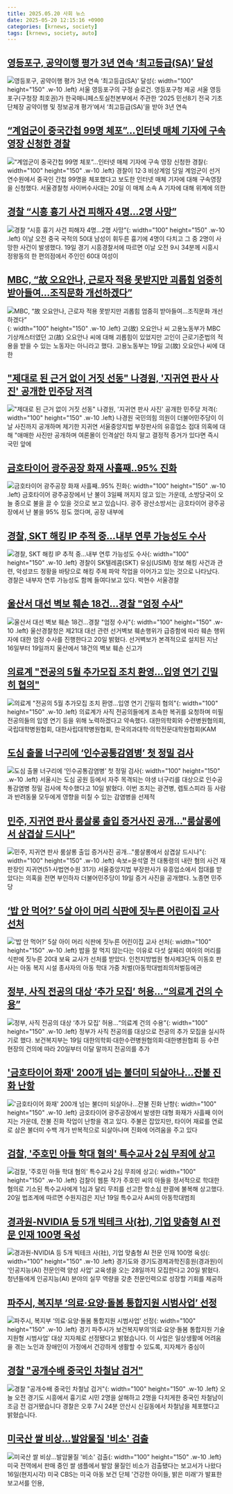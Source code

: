 ```yaml
---
title: 2025.05.20 사회 뉴스
date: 2025-05-20 12:15:16 +0900
categories: [krnews, society]
tags: [krnews, society, auto]
---
```

## [영등포구, 공약이행 평가 3년 연속 ‘최고등급(SA)’ 달성](https://n.news.naver.com/mnews/article/021/0002710606)

![영등포구, 공약이행 평가 3년 연속 ‘최고등급(SA)’ 달성](https://mimgnews.pstatic.net/image/origin/021/2025/05/20/2710606.jpg?type=nf220_150){: width="100" height="150" .w-10 .left}
서울 영등포구의 구정 슬로건. 영등포구청 제공 서울 영등포구(구청장 최호권)가 한국매니페스토실천본부에서 주관한 ‘2025 민선8기 전국 기초단체장 공약이행 및 정보공개 평가’에서 ‘최고등급(SA)’을 받아 3년 연속

## [“계엄군이 중국간첩 99명 체포”…인터넷 매체 기자에 구속 영장 신청한 경찰](https://n.news.naver.com/mnews/article/009/0005495326)

![“계엄군이 중국간첩 99명 체포”…인터넷 매체 기자에 구속 영장 신청한 경찰](https://mimgnews.pstatic.net/image/origin/009/2025/05/20/5495326.jpg?type=nf220_150){: width="100" height="150" .w-10 .left}
경찰이 12·3 비상계엄 당일 계엄군이 선거연수원에서 중국인 간첩 99명을 체포했다고 보도한 인터넷 매체 기자에 대해 구속영장을 신청했다. 서울경찰청 사이버수사대는 20일 이 매체 소속 A 기자에 대해 위계에 의한

## [경찰 “시흥 흉기 사건 피해자 4명…2명 사망”](https://n.news.naver.com/mnews/article/016/0002473249)

![경찰 “시흥 흉기 사건 피해자 4명…2명 사망”](https://mimgnews.pstatic.net/image/origin/016/2025/05/19/2473249.jpg?type=nf220_150){: width="100" height="150" .w-10 .left}
이날 오전 중국 국적의 50대 남성이 휘두른 흉기에 4명이 다치고 그 중 2명이 사망한 사건이 발생했다. 19일 경기 시흥경찰서에 따르면 이날 오전 9시 34분께 시흥시 정왕동의 한 편의점에서 주인인 60대 여성이

## [MBC, “故 오요안나, 근로자 적용 못받지만 괴롭힘 엄중히 받아들여…조직문화 개선하겠다”](https://n.news.naver.com/mnews/article/016/0002473335)

![MBC, “故 오요안나, 근로자 적용 못받지만 괴롭힘 엄중히 받아들여…조직문화 개선하겠다”](https://mimgnews.pstatic.net/image/origin/016/2025/05/19/2473335.jpg?type=nf220_150){: width="100" height="150" .w-10 .left}
고(故) 오요안나 씨 고용노동부가 MBC 기상캐스터였던 고(故) 오요안나 씨에 대해 괴롭힘이 있었지만 고인이 근로기준법의 적용을 받을 수 있는 노동자는 아니라고 했다. 고용노동부는 19일 고(故) 오요안나 씨에 대한

## ["제대로 된 근거 없이 거짓 선동" 나경원, '지귀연 판사 사진' 공개한 민주당 저격](https://n.news.naver.com/mnews/article/011/0004487229)

!["제대로 된 근거 없이 거짓 선동" 나경원, '지귀연 판사 사진' 공개한 민주당 저격](https://mimgnews.pstatic.net/image/origin/011/2025/05/20/4487229.jpg?type=nf220_150){: width="100" height="150" .w-10 .left}
나경원 국민의힘 의원이 더불어민주당이 이날 사진까지 공개하며 제기한 지귀연 서울중앙지법 부장판사의 유흥업소 접대 의혹에 대해 "애매한 사진만 공개하며 여론몰이 인격살인 하지 말고 결정적 증거가 있다면 즉시 국민 앞에

## [금호타이어 광주공장 화재 사흘째‥95% 진화](https://n.news.naver.com/mnews/article/214/0001424985)

![금호타이어 광주공장 화재 사흘째‥95% 진화](https://mimgnews.pstatic.net/image/origin/214/2025/05/19/1424985.jpg?type=nf220_150){: width="100" height="150" .w-10 .left}
금호타이어 광주공장에서 난 불이 3일째 꺼지지 않고 있는 가운데, 소방당국이 오늘 중으로 불을 끌 수 있을 것으로 보고 있습니다. 광주 광산소방서는 금호타이어 광주공장에서 난 불을 95% 정도 껐다며, 공장 내부에

## [경찰, SKT 해킹 IP 추적 중…내부 연루 가능성도 수사](https://n.news.naver.com/mnews/article/003/0013250770)

![경찰, SKT 해킹 IP 추적 중…내부 연루 가능성도 수사](https://mimgnews.pstatic.net/image/origin/003/2025/05/19/13250770.jpg?type=nf220_150){: width="100" height="150" .w-10 .left}
경찰이 SK텔레콤(SKT) 유심(USIM) 정보 해킹 사건과 관련, 악성코드 정황을 바탕으로 해킹 주체 파악 작업을 이어가고 있는 것으로 나타났다. 경찰은 내부자 연루 가능성도 함께 들여다보고 있다. 박현수 서울경찰

## [울산서 대선 벽보 훼손 18건…경찰 "엄정 수사"](https://n.news.naver.com/mnews/article/003/0013252862)

![울산서 대선 벽보 훼손 18건…경찰 "엄정 수사"](https://mimgnews.pstatic.net/image/origin/003/2025/05/20/13252862.jpg?type=nf220_150){: width="100" height="150" .w-10 .left}
울산경찰청은 제21대 대선 관련 선거벽보 훼손행위가 급증함에 따라 훼손 행위자에 대한 엄정 수사를 진행한다고 20일 밝혔다. 선거벽보가 본격적으로 설치된 지난 16일부터 19일까지 울산에서 18건의 벽보 훼손 신고가

## [의료계 "전공의 5월 추가모집 조치 환영…입영 연기 긴밀히 협의"](https://n.news.naver.com/mnews/article/277/0005595326)

![의료계 "전공의 5월 추가모집 조치 환영…입영 연기 긴밀히 협의"](https://mimgnews.pstatic.net/image/origin/277/2025/05/20/5595326.jpg?type=nf220_150){: width="100" height="150" .w-10 .left}
의료계가 사직 전공의들에게 조속한 복귀를 요청하며 미필 전공의들의 입영 연기 등을 위해 노력하겠다고 약속했다. 대한의학회와 수련병원협의회, 국립대학병원협회, 대한사립대학병원협회, 한국의과대학·의학전문대학원협회(KAM

## [도심 출몰 너구리에 ‘인수공통감염병’ 첫 정밀 검사](https://n.news.naver.com/mnews/article/018/0006018627)

![도심 출몰 너구리에 ‘인수공통감염병’ 첫 정밀 검사](https://mimgnews.pstatic.net/image/origin/018/2025/05/20/6018627.jpg?type=nf220_150){: width="100" height="150" .w-10 .left}
서울시는 도심 공원 등에서 자주 목격되는 야생 너구리를 대상으로 인수공통감염병 정밀 검사에 착수했다고 10일 밝혔다. 이번 조치는 광견병, 렙토스피라 등 사람과 반려동물 모두에게 영향을 미칠 수 있는 감염병을 선제적

## [민주, 지귀연 판사 룸살롱 출입 증거사진 공개…"룸살롱에서 삼겹살 드시나"](https://n.news.naver.com/mnews/article/087/0001117533)

![민주, 지귀연 판사 룸살롱 출입 증거사진 공개…"룸살롱에서 삼겹살 드시나"](https://mimgnews.pstatic.net/image/origin/087/2025/05/19/1117533.jpg?type=nf220_150){: width="100" height="150" .w-10 .left}
속보=윤석열 전 대통령의 내란 혐의 사건 재판장인 지귀연(51·사법연수원 31기) 서울중앙지법 부장판사가 유흥업소에서 접대를 받았다는 의혹을 전면 부인하자 더불어민주당이 19일 증거 사진을 공개했다. 노종면 민주당

## [‘밥 안 먹어?’ 5살 아이 머리 식판에 짓누른 어린이집 교사 선처](https://n.news.naver.com/mnews/article/005/0001777460)

![‘밥 안 먹어?’ 5살 아이 머리 식판에 짓누른 어린이집 교사 선처](https://mimgnews.pstatic.net/image/origin/005/2025/05/20/1777460.jpg?type=nf220_150){: width="100" height="150" .w-10 .left}
밥을 잘 먹지 않는다는 이유로 다섯 살짜리 여아의 머리를 식판에 짓누른 20대 보육 교사가 선처를 받았다. 인천지방법원 형사제3단독 이동호 판사는 아동 복지 시설 종사자의 아동 학대 가중 처벌(아동학대범죄의처벌등에관

## [정부, 사직 전공의 대상 ‘추가 모집’ 허용...“의료계 건의 수용”](https://n.news.naver.com/mnews/article/123/0002359341)

![정부, 사직 전공의 대상 ‘추가 모집’ 허용...“의료계 건의 수용”](https://mimgnews.pstatic.net/image/origin/123/2025/05/19/2359341.jpg?type=nf220_150){: width="100" height="150" .w-10 .left}
정부가 사직 전공의를 대상으로 전공의 추가 모집을 실시하기로 했다. 보건복지부는 19일 대한의학회‧대한수련병원협의회‧대한병원협회 등 수련 현장의 건의에 따라 20일부터 이달 말까지 전공의를 추가

## ['금호타이어 화재' 200개 넘는 불더미 되살아나…잔불 진화 난항](https://n.news.naver.com/mnews/article/654/0000121890)

!['금호타이어 화재' 200개 넘는 불더미 되살아나…잔불 진화 난항](https://mimgnews.pstatic.net/image/origin/654/2025/05/19/121890.jpg?type=nf220_150){: width="100" height="150" .w-10 .left}
금호타이어 광주공장에서 발생한 대형 화재가 사흘째 이어지는 가운데, 잔불 진화 작업이 난항을 겪고 있다. 주불은 잡았지만, 타이어 재료를 연료로 삼은 불더미 수백 개가 반복적으로 되살아나며 진화에 어려움을 주고 있다

## [검찰, '주호민 아들 학대 혐의' 특수교사 2심 무죄에 상고](https://n.news.naver.com/mnews/article/001/0015399282)

![검찰, '주호민 아들 학대 혐의' 특수교사 2심 무죄에 상고](https://mimgnews.pstatic.net/image/origin/001/2025/05/20/15399282.jpg?type=nf220_150){: width="100" height="150" .w-10 .left}
검찰이 웹툰 작가 주호민 씨의 아들을 정서적으로 학대한 혐의로 기소된 특수교사에게 1심과 달리 무죄를 선고한 항소심 판결에 불복해 상고했다. 20일 법조계에 따르면 수원지검은 지난 19일 특수교사 A씨의 아동학대범죄

## [경과원-NVIDIA 등 5개 빅테크 사(社), 기업 맞춤형 AI 전문 인재 100명 육성](https://n.news.naver.com/mnews/article/081/0003542545)

![경과원-NVIDIA 등 5개 빅테크 사(社), 기업 맞춤형 AI 전문 인재 100명 육성](https://mimgnews.pstatic.net/image/origin/081/2025/05/20/3542545.jpg?type=nf220_150){: width="100" height="150" .w-10 .left}
경기도와 경기도경제과학진흥원(경과원)이 ‘인공지능(AI) 전문인력 양성 사업’ 교육생을 오는 28일까지 모집한다고 20일 밝혔다. 청년들에게 인공지능(AI) 분야의 실무 역량을 갖춘 전문인력으로 성장할 기회를 제공하

## [파주시, 복지부 ‘의료·요양·돌봄 통합지원 시범사업’ 선정](https://n.news.naver.com/mnews/article/056/0011954016)

![파주시, 복지부 ‘의료·요양·돌봄 통합지원 시범사업’ 선정](https://mimgnews.pstatic.net/image/origin/056/2025/05/19/11954016.jpg?type=nf220_150){: width="100" height="150" .w-10 .left}
경기 파주시가 보건복지부의‘의료·요양·돌봄 통합지원 기술지원형 시범사업’ 대상 지자체로 선정됐다고 밝혔습니다. 이 사업은 일상생활에 어려움을 겪는 노인과 장애인이 가정에서 건강하게 생활할 수 있도록, 지자체가 중심이

## [경찰 "공개수배 중국인 차철남 검거"](https://n.news.naver.com/mnews/article/057/0001887083)

![경찰 "공개수배 중국인 차철남 검거"](https://mimgnews.pstatic.net/image/origin/057/2025/05/19/1887083.jpg?type=nf220_150){: width="100" height="150" .w-10 .left}
오늘 오전 경기도 시흥에서 흉기로 시민 2명을 살해하고 2명을 다치게한 중국인 차철남이 조금 전 검거됐습니다 경찰은 오후 7시 24분 안산시 신길동에서 차철남을 체포했다고 밝혔습니다.

## [미국산 쌀 비상…발암물질 '비소' 검출](https://n.news.naver.com/mnews/article/003/0013251322)

![미국산 쌀 비상…발암물질 '비소' 검출](https://mimgnews.pstatic.net/image/origin/003/2025/05/19/13251322.jpg?type=nf220_150){: width="100" height="150" .w-10 .left}
미국 전역에서 판매 중인 쌀 샘플에서 발암 물질인 비소가 검출됐다는 보고서가 나왔다 16일(현지시각) 미국 CBS는 미국 아동 보건 단체 '건강한 아이들, 밝은 미래'가 발표한 보고서를 인용,

